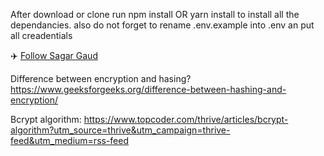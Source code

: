 After download or clone run npm install OR yarn install to install all the dependancies. also do not forget to rename .env.example into .env an put all creadentials

✈️ [Follow Sagar Gaud](https://www.linkedin.com/in/sagargaud332/)

Difference between encryption and hasing?
https://www.geeksforgeeks.org/difference-between-hashing-and-encryption/

Bcrypt algorithm:
https://www.topcoder.com/thrive/articles/bcrypt-algorithm?utm_source=thrive&utm_campaign=thrive-feed&utm_medium=rss-feed

